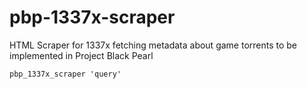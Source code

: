 # pbp-1337x-scraper
HTML Scraper for 1337x fetching metadata about game torrents to be implemented in Project Black Pearl

`pbp_1337x_scraper 'query'`
